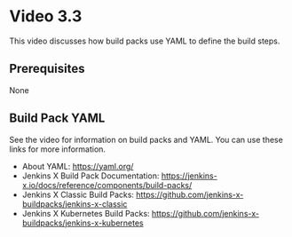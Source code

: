 # Video 3.3

This video discusses how build packs use YAML to define the build steps.

## Prerequisites

None

## Build Pack YAML

See the video for information on build packs and YAML. You can use
these links for more information.

* About YAML: https://yaml.org/
* Jenkins X Build Pack Documentation: https://jenkins-x.io/docs/reference/components/build-packs/
* Jenkins X Classic Build Packs: https://github.com/jenkins-x-buildpacks/jenkins-x-classic
* Jenkins X Kubernetes Build Packs: https://github.com/jenkins-x-buildpacks/jenkins-x-kubernetes
